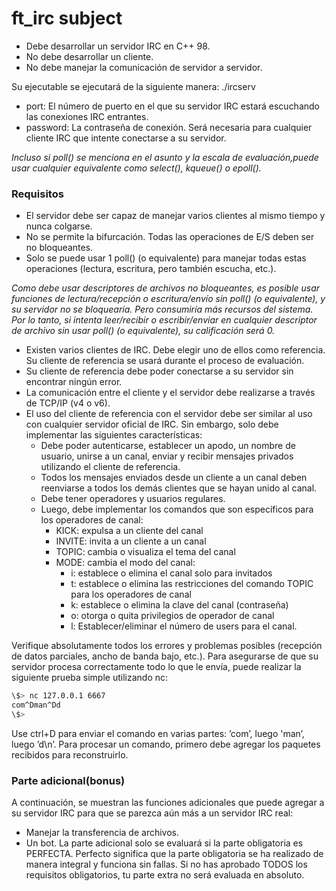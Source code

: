 # ft_irc subject

* Debe desarrollar un servidor IRC en C++ 98.
* No debe desarrollar un cliente.
* No debe manejar la comunicación de servidor a servidor.

Su ejecutable se ejecutará de la siguiente manera:
./ircserv <port> <password>
* port: El número de puerto en el que su servidor IRC estará escuchando las conexiones
IRC entrantes.
* password: La contraseña de conexión. Será necesaria para cualquier cliente IRC que intente
conectarse a su servidor.

*Incluso si poll() se menciona en el asunto y la escala de evaluación,puede usar cualquier equivalente como select(), kqueue() o epoll().*

### Requisitos
* El servidor debe ser capaz de manejar varios clientes al mismo tiempo y nunca colgarse.
* No se permite la bifurcación. Todas las operaciones de E/S deben ser no bloqueantes.
* Solo se puede usar 1 poll() (o equivalente) para manejar todas estas operaciones (lectura, escritura, pero también escucha, etc.).

*Como debe usar descriptores de archivos no bloqueantes, es posible usar funciones de lectura/recepción o escritura/envío sin poll() (o equivalente), y su servidor no se bloquearía. Pero consumiría más recursos del sistema. Por lo tanto, si intenta leer/recibir o escribir/enviar en cualquier descriptor de archivo sin usar poll() (o equivalente), su calificación será 0.*

* Existen varios clientes de IRC. Debe elegir uno de ellos como referencia. Su cliente de referencia se usará durante el proceso de evaluación.
* Su cliente de referencia debe poder conectarse a su servidor sin encontrar ningún error.
* La comunicación entre el cliente y el servidor debe realizarse a través de TCP/IP (v4 o v6).
* El uso del cliente de referencia con el servidor debe ser similar al uso con cualquier servidor oficial de IRC. Sin embargo, solo debe implementar las siguientes características:
	+ Debe poder autenticarse, establecer un apodo, un nombre de usuario, unirse a un canal, enviar y recibir mensajes privados utilizando el cliente de referencia.
	+ Todos los mensajes enviados desde un cliente a un canal deben reenviarse a todos los demás clientes que se hayan unido al canal.
	+ Debe tener operadores y usuarios regulares.
	+ Luego, debe implementar los comandos que son específicos para los operadores de canal:
		* KICK: expulsa a un cliente del canal
		* INVITE: invita a un cliente a un canal
		* TOPIC: cambia o visualiza el tema del canal
		* MODE: cambia el modo del canal:
			* i: establece o elimina el canal solo para invitados
			* t: establece o elimina las restricciones del comando TOPIC para los operadores de canal
			* k: establece o elimina la clave del canal (contraseña)
			* o: otorga o quita privilegios de operador de canal
			* l: Establecer/eliminar el número de users para el canal.

Verifique absolutamente todos los errores y problemas posibles (recepción de datos parciales, ancho de banda bajo,
etc.). Para asegurarse de que su servidor procesa correctamente todo lo que le envía, puede realizar la siguiente
prueba simple utilizando nc:
```bash
\$> nc 127.0.0.1 6667
com^Dman^Dd
\$>
```
Use ctrl+D para enviar el comando en varias partes: ’com’, luego 'man’, luego ’d\n’.
Para procesar un comando, primero debe agregar los paquetes recibidos para reconstruirlo.

### Parte adicional(bonus)
A continuación, se muestran las funciones adicionales que puede agregar a su servidor IRC para que se parezca aún más a un servidor IRC real:
* Manejar la transferencia de archivos.
* Un bot.
La parte adicional solo se evaluará si la parte obligatoria es
PERFECTA. Perfecto significa que la parte obligatoria se ha realizado de manera integral
y funciona sin fallas. Si no has aprobado TODOS los
requisitos obligatorios, tu parte extra no será evaluada en absoluto.